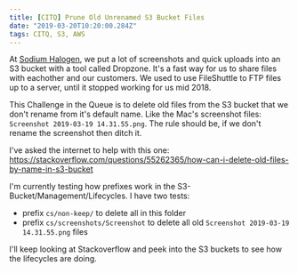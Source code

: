 ```yaml
---
title: [CITQ] Prune Old Unrenamed S3 Bucket Files
date: "2019-03-20T10:20:00.284Z"
tags: CITQ, S3, AWS
---
```


At [Sodium Halogen](http://sodiumhalogen.com?ref=chancesmithio-blog), we put a lot of screenshots and quick uploads into an S3 bucket with a tool called Dropzone. It's a fast way for us to share files with eachother and our customers. We used to use FileShuttle to FTP files up to a server, until it stopped working for us mid 2018.

This Challenge in the Queue is to delete old files from the S3 bucket that we don't rename from it's default name. Like the Mac's screenshot files: `Screenshot 2019-03-19 14.31.55.png`. The rule should be, if we don't rename the screenshot then ditch it.

I've asked the internet to help with this one:
https://stackoverflow.com/questions/55262365/how-can-i-delete-old-files-by-name-in-s3-bucket

I'm currently testing how prefixes work in the S3-Bucket/Management/Lifecycles. I have two tests:

- prefix `cs/non-keep/` to delete all in this folder
- prefix `cs/screenshots/Screenshot` to delete all old `Screenshot 2019-03-19 14.31.55.png` files

I'll keep looking at Stackoverflow and peek into the S3 buckets to see how the lifecycles are doing.
